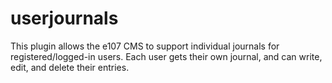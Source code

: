# userjournals
This plugin allows the e107 CMS to support individual journals for registered/logged-in users. Each user gets their own journal, and can write, edit, and delete their entries.
